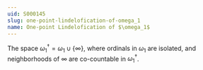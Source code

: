 ```yaml
---
uid: S000145
slug: one-point-lindelofication-of-omega_1
name: One-point Lindelofication of $\omega_1$
---
```

The space $\omega_1^\dagger=\omega_1\cup\{\infty\}$, where ordinals in $\omega_1$ are isolated, and neighborhoods of $\infty$ are co-countable in $\omega_1^\dagger$.

